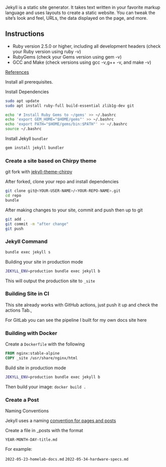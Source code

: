 
Jekyll is a static site generator. It takes text written in your favorite markup language and uses layouts to create a static website. You can tweak the site’s look and feel, URLs, the data displayed on the page, and more.

## Instructions
- Ruby version 2.5.0 or higher, including all development headers (check your Ruby version using ruby -v)
- RubyGems (check your Gems version using gem -v)
- GCC and Make (check versions using gcc -v,g++ -v, and make -v)

[References](https://jekyllrb.com/docs/installation/)

Install all prerequisites.

Install Dependencies

```sh
sudo apt update
sudo apt install ruby-full build-essential zlib1g-dev git 

echo '# Install Ruby Gems to ~/gems' >> ~/.bashrc
echo 'export GEM_HOME="$HOME/gems"' >> ~/.bashrc
echo 'export PATH="$HOME/gems/bin:$PATH"' >> ~/.bashrc
source ~/.bashrc
```
Install Jekyll `bundler`

```sh
gem install jekyll bundler
```

### Create a site based on Chirpy theme

git fork with [jekyll-theme-chirpy](https://github.com/cotes2020/jekyll-theme-chirpy)

After forked, clone your repo and install dependencies	

```sh
git clone git@<YOUR-USER-NAME>/<YOUR-REPO-NAME>.git
cd repo
bundle 
```

After making changes to your site, commit and push then up to git
```sh
git add .
git commit -m "after change"
git push 
```
### Jekyll Command 

```sh
bundle exec jekyll s
```

Building your site in production mode
```sh
JEKYLL_ENV=production bundle exec jekyll b
```
This will output the production site to `_site`


### Building Site in CI

This site already works with GitHub actions, just push it up and check the actions Tab.,

For GitLab you can see the pipeline I built for my own docs site here

### Building with Docker

Create a `Dockerfile` with the following
```dockerfile
FROM nginx:stable-alpine
COPY _site /usr/share/nginx/html
```
Build site in production mode
```sh
JEKYLL_ENV=production bundle exec jekyll b
```
Then build your image:
`docker build .`

### Create a Post 

Naming Conventions

Jekyll uses a naming [convention for pages and posts](https://jekyllrb.com/docs/posts/)

Create a file in _posts with the format

`YEAR-MONTH-DAY-title.md`

For example:

`2022-05-23-homelab-docs.md`
`2022-05-34-hardware-specs.md`


